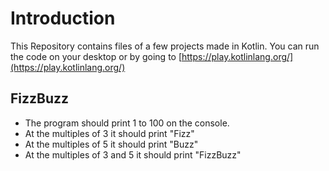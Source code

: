 # Introduction
This Repository contains files of a few projects made in Kotlin.
You can run the code on your desktop or by going to [https://play.kotlinlang.org/](https://play.kotlinlang.org/)

## FizzBuzz
- The program should print 1 to 100 on the console.
- At the multiples of 3 it should print "Fizz"
- At the multiples of 5 it should print "Buzz"
- At the multiples of 3 and 5 it should print "FizzBuzz"
